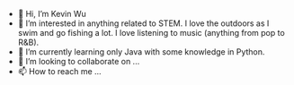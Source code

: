 - 👋 Hi, I’m Kevin Wu
- 👀 I’m interested in anything related to STEM. I love the outdoors as I swim and go fishing a lot. I love listening to music (anything from pop to R&B).
- 🌱 I’m currently learning only Java with some knowledge in Python.
- 💞️ I’m looking to collaborate on ...
- 📫 How to reach me ...

<!---
KevinW16/KevinW16 is a ✨ special ✨ repository because its `README.md` (this file) appears on your GitHub profile.
You can click the Preview link to take a look at your changes.
--->
